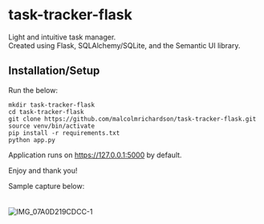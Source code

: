 # task-tracker-flask
Light and intuitive task manager.<br>Created using Flask, SQLAlchemy/SQLite, and the Semantic UI library.
## Installation/Setup

Run the below:

```
mkdir task-tracker-flask
cd task-tracker-flask
git clone https://github.com/malcolmrichardson/task-tracker-flask.git
source venv/bin/activate
pip install -r requirements.txt
python app.py
```

Application runs on https://127.0.0.1:5000 by default.

Enjoy and thank you!

Sample capture below:
<br><br><br>
![IMG_07A0D219CDCC-1](https://user-images.githubusercontent.com/70815205/161170993-4aeb095a-5a30-4c4a-84d6-84b7a890cff3.jpeg)

